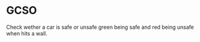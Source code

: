 # GCSO
Check wether a car is safe or unsafe green being safe and red being unsafe when hits a wall.
